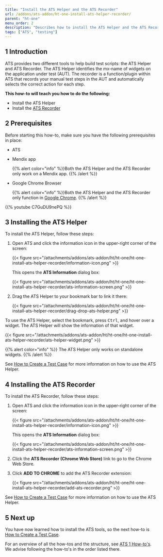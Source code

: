 ```yaml
---
title: "Install the ATS Helper and the ATS Recorder"
url: /addons/ats-addon/ht-one-install-ats-helper-recorder/
parent: "ht-one"
menu_order: 2
description: "Describes how to install the ATS Helper and the ATS Recorder tool."
tags: ["ATS", "testing"]
---
```


## 1 Introduction

ATS provides two different tools to help build test scripts: the ATS Helper and ATS Recorder. The ATS Helper identifies the mx-name of widgets on the application under test (AUT). The recorder is a function/plugin within ATS that records your manual test steps in the AUT and automatically selects the correct action for each step.

**This how-to will teach you  how to do the following:**

* Install the ATS Helper
* Install the [ATS Recorder](/addons/ats-addon/rg-one-recorder/)

## 2 Prerequisites
Before starting this how-to, make sure you have the following prerequisites in place:

*  ATS
*  Mendix app

	{{% alert color="info" %}}Both the ATS Helper and the ATS Recorder only work on a Mendix app.
	{{% /alert %}}

*  Google Chrome Browser

	{{% alert color="info" %}}Both the ATS Helper and the ATS Recorder only function in [Google Chrome](https://www.google.com/chrome/browser/). 
	{{% /alert %}}

{{% youtube C7GuDU9nePQ %}}

## 3 Installing the ATS Helper

To install the ATS Helper, follow these steps:

1.  Open ATS and click the information icon in the upper-right corner of the screen:

    {{< figure src="/attachments/addons/ats-addon/ht/ht-one/ht-one-install-ats-helper-recorder/information-icon.png" >}}

    This opens the **ATS Information** dialog box:
   
    {{< figure src="/attachments/addons/ats-addon/ht/ht-one/ht-one-install-ats-helper-recorder/ats-information-screen.png" >}}

2.	Drag the ATS Helper to your bookmark bar to link it there:

    {{< figure src="/attachments/addons/ats-addon/ht/ht-one/ht-one-install-ats-helper-recorder/drag-drop-ats-helper.png" >}}

To use the ATS Helper, select the bookmark, press <kbd>Ctrl</kbd>, and hover over a widget. The ATS Helper will show the information of that widget.

{{< figure src="/attachments/addons/ats-addon/ht/ht-one/ht-one-install-ats-helper-recorder/ats-helper-widget.png" >}}

{{% alert color="info" %}}
The ATS Helper only works on standalone widgets.
{{% /alert %}}

See [How to Create a Test Case](/addons/ats-addon/ht-one-create-a-test-case/) for more information on how to use the ATS Helper.

## 4 Installing the ATS Recorder

To install the ATS Recorder, follow these steps:

1.	Open ATS and click the information icon in the upper-right corner of the screen:

    {{< figure src="/attachments/addons/ats-addon/ht/ht-one/ht-one-install-ats-helper-recorder/information-icon.png" >}}
    
    This opens the **ATS Information** dialog box:
    
    {{< figure src="/attachments/addons/ats-addon/ht/ht-one/ht-one-install-ats-helper-recorder/ats-information-screen.png" >}}

2.	Click the **ATS Recorder (Chrome Web Store)** link to go to the Chrome Web Store.
3.  Click **ADD TO CHROME** to add the ATS Recorder extension:

    {{< figure src="/attachments/addons/ats-addon/ht/ht-one/ht-one-install-ats-helper-recorder/add-ats-recorder.png" >}}

See [How to Create a Test Case](/addons/ats-addon/ht-one-create-a-test-case/) for more information on how to use the ATS Helper.

## 5 Next up

You have now learned how to install the ATS tools, so the next how-to is [How to Create a Test Case](/addons/ats-addon/ht-one-create-a-test-case/).

For an overview of all the how-tos and the structure, see [ATS 1 How-to's](/addons/ats-addon/ht-one/). We advise following the how-to's in the order listed there.
